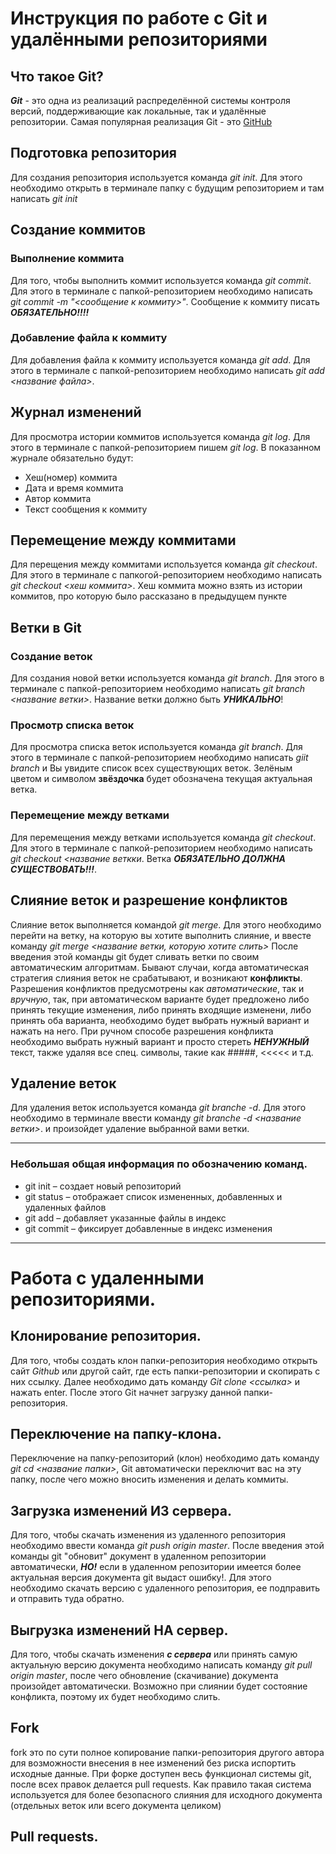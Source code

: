 # Инструкция по работе с Git и удалёнными репозиториями

## Что такое Git?
***Git*** - это одна из реализаций распределённой системы контроля версий, поддерживающие как локальные, так и удалённые репозитории. Самая популярная реализация Git - это [GitHub](https://github.com)

## Подготовка репозитория
Для создания репозитория используется команда *git init*. Для этого необходимо открыть в терминале папку с будущим репозиторием и там написать *git init*

## Создание коммитов

### Выполнение коммита
Для того, чтобы выполнить коммит используется команда *git commit*. Для этого в терминале с папкой-репозиторием необходимо написать *git commit -m "<сообщение к коммиту>"*. Сообщение к коммиту писать ***ОБЯЗАТЕЛЬНО!!!!***

### Добавление файла к коммиту
Для добавления файла к коммиту используется команда *git add*. Для этого в терминале с папкой-репозиторием необходимо написать *git add <название файла>*.

## Журнал изменений
Для просмотра истории коммитов используется команда *git log*. Для этого в терминале с папкой-репозиторием пишем *git log*. В показанном журнале обязательно будут:
* Хеш(номер) коммита
* Дата и время коммита
* Автор коммита
* Текст сообщения к коммиту

## Перемещение между коммитами
Для перещения между коммитами используется команда *git checkout*. Для этого в терминале с папкогой-репозиторием необходимо написать *git checkout <хеш коммита>*. Хеш коммита можно взять из истории коммитов, про которую было рассказано в предыдущем пункте

## Ветки в Git

### Создание веток
Для создания новой ветки используется команда *git branch*. Для этого в терминале с папкой-репозиторием необходимо написать *git branch <название ветки>*. Название ветки должно быть ***УНИКАЛЬНО***!

### Просмотр списка веток
Для просмотра списка веток используется команда *git branch*. Для этого в терминале с папкой-репозиторием необходимо написать *giit branch* и Вы увидите список всех существующих веток. Зелёным цветом и символом **звёздочка** будет обозначена текущая актуальная ветка.

### Перемещение между ветками
Для перемещения между ветками используется команда *git checkout*. Для этого в терминале с папкой-репозиторием необходимо написать *git checkout <название веткки*. Ветка ***ОБЯЗАТЕЛЬНО ДОЛЖНА СУЩЕСТВОВАТЬ!!!***. 

## Слияние веток и разрешение конфликтов
Слияние веток выполняется командой *git merge*. Для этого необходимо перейти на ветку, на которую вы хотите выполнить слияние, и ввесте команду *git merge <название ветки, которую хотите слить>* После введения этой команды git будет сливать ветки по своим автоматическим алгоритмам. Бывают случаи, когда автоматическая стратегия слияния веток не срабатывают, и возникают **конфликты**. Разрешения конфликтов предусмотрены как *автоматические*, так и *вручную*, так, при автоматическом варианте будет предложено либо принять текущие изменения, либо принять входящие изменени, либо принять оба варианта, необходимо будет выбрать нужный вариант и нажать на него. При ручном способе разрешения конфликта необходимо выбрать нужный вариант и просто стереть ***НЕНУЖНЫЙ*** текст, также удаляя все спец. символы, такие как #####, <<<<< и т.д.

## Удаление веток
Для удаления веток используется команда *git branche -d*. Для этого необходимо в терминале ввести команду *git branche -d <название ветки>*. и произойдет удаление выбранной вами ветки.
___

### Небольшая общая информация по обозначению команд.
* git init – создает новый репозиторий
* git status – отображает список измененных, добавленных и удаленных файлов
* git add – добавляет указанные файлы в индекс
* git commit – фиксирует добавленные в индекс изменения
___

# Работа с удаленными репозиториями.

## Клонирование репозитория.
Для того, чтобы создать клон папки-репозитория необходимо открыть сайт *Github* или другой сайт, где есть папки-репозитории и скопирать с них ссылку. Далее необходимо дать команду *Git clone <ссылка>* и нажать enter. После этого Git начнет загрузку данной папки-репозитория.

## Переключение на папку-клона.
Переключение на папку-репозиторий (клон) необходимо дать команду *git cd <название папки>*, Git автоматически переключит вас на эту папку, после чего можно вносить изменения и делать коммиты.

## Загрузка изменений **ИЗ** сервера.
Для того, чтобы скачать изменения из удаленного репозитория необходимо ввести команда *git push origin master*. После введения этой команды git "обновит" документ в удаленном репозитории автоматически, ***НО!*** если в удаленном репозитории имеется более актуальная версия документа git выдаст ошибку!. Для этого необходимо скачать версию с удаленного репозитория, ее подправить и отправить туда обратно.

## Выгрузка изменений **НА** сервер.
Для того, чтобы скачать изменения ***с сервера*** или принять самую актуальную версию документа необходимо написать команду *git pull origin master*, после чего обновление (скачивание) документа произойдет автоматически. Возможно при слиянии будет состояние конфликта, поэтому их будет необходимо слить.

## Fork
fork это по сути полное копирование папки-репозитория другого автора для возможности внесения в нее изменений без риска испортить исходные данные. При форке доступен весь функционал системы git, после всех правок делается pull requests. Как правило такая система используется для более безопасного слияния для исходного документа (отдельных веток или всего документа целиком) 

## Pull requests.